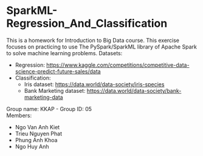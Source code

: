 # SparkML-Regression_And_Classification
This is a homework for Introduction to Big Data course. This exercise focuses on practicing to use The PySpark/SparkML library of Apache Spark to solve machine learning problems.
Datasets:   
- Regression: https://www.kaggle.com/competitions/competitive-data-science-predict-future-sales/data
- Classification:
  - Iris dataset: https://data.world/data-society/iris-species
  - Bank Marketing dataset: https://data.world/data-society/bank-marketing-data
  
Group name: KKAP - Group ID: 05  
Members:  
- Ngo Van Anh Kiet  
- Trieu Nguyen Phat  
- Phung Anh Khoa  
- Ngo Huy Anh
